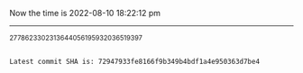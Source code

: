 Now the time is 2022-08-10 18:22:12 pm

---

<small>2778623302313644056195932036519397</small>

```txt

Latest commit SHA is: 72947933fe8166f9b349b4bdf1a4e950363d7be4
```
